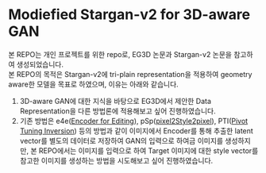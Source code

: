 # Modiefied Stargan-v2 for 3D-aware GAN

본 REPO는 개인 프로젝트를 위한 repo로, EG3D 논문과 Stargan-v2 논문을 참고하여 생성되었습니다.</br>
본 REPO의 목적은 Stargan-v2에 tri-plain representation을 적용하여 geometry aware한 모델을 목표로 하였으며, 이유는 아래와 같습니다.</br>

1. 3D-aware GAN에 대한 지식을 바탕으로 EG3D에서 제안한 Data Representation을 다른 방법론에 적용해보고 싶어 진행하였습니다.
2. 기존 방법은 e4e([Encoder for Editing](https://github.com/omertov/encoder4editing)), pSp([pixel2Style2pixel](https://github.com/eladrich/pixel2style2pixel)), PTI([Pivot Tuning Inversion](https://github.com/danielroich/PTI.git)) 등의 방법과 같이 이미지에서 Encoder를 통해 추출한 latent vector를 별도의 데이터로 저장하여 GAN의 입력으로 하여금 이미지를 생성하지만, 본 REPO에서는 이미지를 입력으로 하여 Target 이미지에 대한 style vector를 참고한 이미지를 생성하는 방법을 시도해보고 싶어 진행하였습니다.